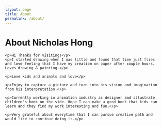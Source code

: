```yaml
---
layout: page
title: About
permalink: /about/
---
```




<div class="left-side">

<div>
	<!-- <p>hello</p> -->
</div>

</div>


<div class="right-side">

<div>
	<div class="page-headings"><h1 class="page-headings-text">About Nicholas Hong</h1></div>
	
	<p>Hi Thanks for visiting!</p>
	<p>I started drawing when I was little and found that time just flies and love feeling that I have my creation on paper after couple hours. Loves drawing & painting.</p>
	
	<p>Love kids and animals and love</p>
	
	<p>Enjoy to capture a picture and turn into his vision and imagination from his interpretation.</p>
	
	<p>Currently working in animation industry as designer and illustrate children's book on the side. Hope I can make a good book that kids can learn and they find my work interesting and fun.</p>
	
	<p>Very grateful about everytime that I can pursue creative path and would like to continue doing it.</p>
</div>
</div>

<!-- <div class="clearfix"></div> -->